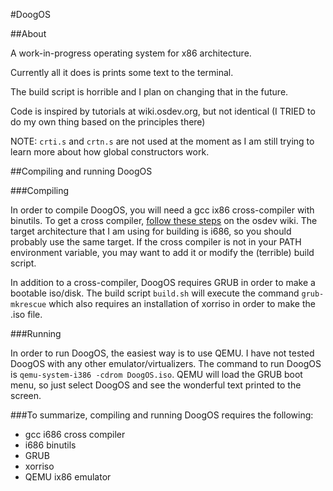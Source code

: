 #DoogOS

##About

A work-in-progress operating system for x86 architecture.

Currently all it does is prints some text to the terminal.

The build script is horrible and I plan on changing that in the future.

Code is inspired by tutorials at wiki.osdev.org, but not identical (I TRIED to do my own thing based on the principles there)

NOTE: `crti.s` and `crtn.s` are not used at the moment as I am still trying to learn more about how global constructors work.

##Compiling and running DoogOS

###Compiling

In order to compile DoogOS, you will need a gcc ix86 cross-compiler with binutils. 
To get a cross compiler, [follow these steps](http://wiki.osdev.org/GCC_Cross-Compiler) on the osdev wiki.
The target architecture that I am using for building is i686, so you should probably use the same target.
If the cross compiler is not in your PATH environment variable, you may want to add it or modify the (terrible) build script.

In addition to a cross-compiler, DoogOS requires GRUB in order to make a bootable iso/disk.
The build script `build.sh` will execute the command `grub-mkrescue` which also requires an installation of xorriso in order to make the .iso file.

###Running

In order to run DoogOS, the easiest way is to use QEMU.
I have not tested DoogOS with any other emulator/virtualizers.
The command to run DoogOS is `qemu-system-i386 -cdrom DoogOS.iso`.
QEMU will load the GRUB boot menu, so just select DoogOS and see the wonderful text printed to the screen.

###To summarize, compiling and running DoogOS requires the following:

* gcc i686 cross compiler
* i686 binutils
* GRUB
* xorriso
* QEMU ix86 emulator

